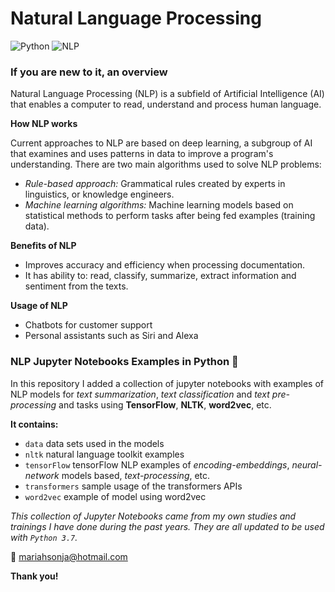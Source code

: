 # Natural Language Processing 
![Python](https://img.shields.io/badge/Python-3.7-brightgreen.svg)
![NLP](https://img.shields.io/badge/AI-NLP-orange)

### If you are new to it, an overview

Natural Language Processing (NLP) is a subfield of Artificial Intelligence (AI) that enables a computer to read, understand and process human language.

**How NLP works**

Current approaches to NLP are based on deep learning, a subgroup of AI that examines and uses patterns in data to improve a program's understanding. There are two main algorithms used to solve NLP problems:

- *Rule-based approach:* Grammatical rules created by experts in linguistics, or knowledge engineers.
- *Machine learning algorithms:* Machine learning models based on statistical methods to perform tasks after being fed examples (training data). 

**Benefits of NLP**

- Improves accuracy and efficiency when processing documentation.
- It has ability to: read, classify, summarize, extract information and sentiment from the texts.

**Usage of NLP**

- Chatbots for customer support
- Personal assistants such as Siri and Alexa

### NLP Jupyter Notebooks Examples in Python :snake: 

In this repository I added a collection of jupyter notebooks with 
examples of NLP models for *text summarization*, *text classification* and 
*text pre-processing* and tasks using **TensorFlow**, **NLTK**, 
**word2vec**, etc.

**It contains:**

- `data` data sets used in the models
- `nltk` natural language toolkit examples 
- `tensorFlow` tensorFlow NLP examples of *encoding-embeddings*,  *neural-network* models based, *text-processing*, etc.
- `transformers` sample usage of the transformers APIs
- `word2vec` example of model using word2vec


*This collection of Jupyter Notebooks came from my own studies and trainings I have done during the past years. They are all updated to be used with `Python 3.7`.*

:email: mariahsonja@hotmail.com

**Thank you!**